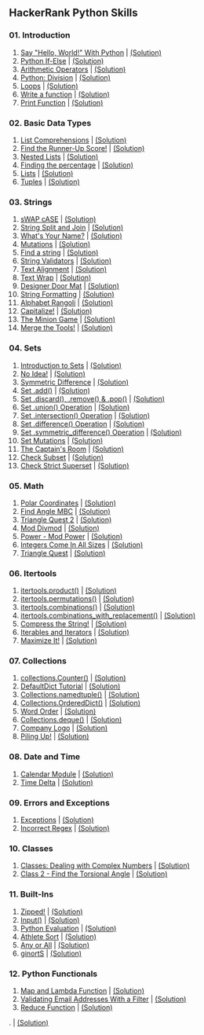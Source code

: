 HackerRank Python Skills
------------------------

### 01. Introduction

01.  [Say "Hello, World!" With Python](https://www.hackerrank.com/challenges/py-hello-world/problem) | [(Solution)](https://github.com/Pulkit008/HackerRank/blob/master/Python/01.%20Introduction/01.%20Say%20%22Hello%2C%20World!%22%20With%20Python.py)
02.  [Python If-Else](https://www.hackerrank.com/challenges/py-if-else/problem) | [(Solution)](https://github.com/Pulkit008/HackerRank/blob/master/Python/01.%20Introduction/02.%20Python%20If-Else.py)
03.  [Arithmetic Operators](https://www.hackerrank.com/challenges/python-arithmetic-operators/problem) | [(Solution)](https://github.com/Pulkit008/HackerRank/blob/master/Python/01.%20Introduction/03.%20Arithmetic%20Operators.py)
04.  [Python: Division](https://www.hackerrank.com/challenges/python-division/problem) | [(Solution)](https://github.com/Pulkit008/HackerRank/blob/master/Python/01.%20Introduction/04.%20Python:%20Division.py)
05.  [Loops](https://www.hackerrank.com/challenges/python-loops/problem) | [(Solution)](https://github.com/Pulkit008/HackerRank/blob/master/Python/01.%20Introduction/05.%20Loops.py)
06.  [Write a function](https://www.hackerrank.com/challenges/write-a-function/problem) | [(Solution)](https://github.com/Pulkit008/HackerRank/blob/master/Python/01.%20Introduction/06.%20Write%20a%20function.py)
07.  [Print Function](https://www.hackerrank.com/challenges/python-print/problem) | [(Solution)](https://github.com/Pulkit008/HackerRank/blob/master/Python/01.%20Introduction/07.%20Print%20Function.py)

### 02. Basic Data Types

01.  [List Comprehensions](https://www.hackerrank.com/challenges/list-comprehensions/problem) | [(Solution)](https://github.com/Pulkit008/HackerRank/blob/master/Python/02.%20Basic%20Data%20Types/01.%20List%20Comprehensions.py)
02.  [Find the Runner-Up Score!](https://www.hackerrank.com/challenges/find-second-maximum-number-in-a-list/problem) | [(Solution)](https://github.com/Pulkit008/HackerRank/blob/master/Python/02.%20Basic%20Data%20Types/02.%20Find%20the%20Runner-Up%20Score.py)
03.  [Nested Lists](https://www.hackerrank.com/challenges/nested-list/problem) | [(Solution)](https://github.com/Pulkit008/HackerRank/blob/master/Python/02.%20Basic%20Data%20Types/03.%20Nested%20Lists.py)
04.  [Finding the percentage](https://www.hackerrank.com/challenges/finding-the-percentage/problem) | [(Solution)](https://github.com/Pulkit008/HackerRank/blob/master/Python/02.%20Basic%20Data%20Types/04.%20Finding%20the%20percentage.py)
05.  [Lists](https://www.hackerrank.com/challenges/python-lists/problem) | [(Solution)](https://github.com/Pulkit008/HackerRank/blob/master/Python/02.%20Basic%20Data%20Types/05.%20Lists.py)
06.  [Tuples](https://www.hackerrank.com/challenges/python-tuples/problem) | [(Solution)](https://github.com/Pulkit008/HackerRank/blob/master/Python/02.%20Basic%20Data%20Types/06.%20Tuples.py)

### 03. Strings

1.  [sWAP cASE](https://www.hackerrank.com/challenges/swap-case/problem) | [(Solution)](https://github.com/Pulkit008/HackerRank/blob/master/Python/03.%20Strings/01.%20sWAP%20cASE.py)
2.  [String Split and Join](https://www.hackerrank.com/challenges/python-string-split-and-join/problem) | [(Solution)](https://github.com/Pulkit008/HackerRank/blob/master/Python/03.%20Strings/02.%20String%20Split%20and%20Join.py)
3.  [What's Your Name?](https://www.hackerrank.com/challenges/whats-your-name/problem) | [(Solution)](https://github.com/Pulkit008/HackerRank/blob/master/Python/03.%20Strings/03.%20What's%20Your%20Name%3F.py)
4.  [Mutations](https://www.hackerrank.com/challenges/python-mutations/problem) | [(Solution)](https://github.com/Pulkit008/HackerRank/blob/master/Python/03.%20Strings/04.%20Mutations.py)
5.  [Find a string](https://www.hackerrank.com/challenges/find-a-string/problem) | [(Solution)](https://github.com/Pulkit008/HackerRank/blob/master/Python/03.%20Strings/05.%20Find%20a%20string.py)
6.  [String Validators](https://www.hackerrank.com/challenges/string-validators/problem) | [(Solution)](https://github.com/Pulkit008/HackerRank/blob/master/Python/03.%20Strings/06.%20String%20Validators.py)
7.  [Text Alignment](https://www.hackerrank.com/challenges/text-alignment/problem) | [(Solution)](https://github.com/Pulkit008/HackerRank/blob/master/Python/03.%20Strings/07.%20Text%20Alignment.py)
8.  [Text Wrap](https://www.hackerrank.com/challenges/text-wrap/problem) | [(Solution)](https://github.com/Pulkit008/HackerRank/blob/master/Python/03.%20Strings/08.%20Text%20Wrap.py)
9.  [Designer Door Mat](https://www.hackerrank.com/challenges/designer-door-mat/problem) | [(Solution)](https://github.com/Pulkit008/HackerRank/blob/master/Python/03.%20Strings/09.%20Designer%20Door%20Mat.py)
10.  [String Formatting](https://www.hackerrank.com/challenges/python-string-formatting/problem) | [(Solution)](https://github.com/Pulkit008/HackerRank/blob/master/Python/03.%20Strings/10.%20String%20Formatting.py)
11.  [Alphabet Rangoli](https://www.hackerrank.com/challenges/alphabet-rangoli/problem) | [(Solution)](https://github.com/Pulkit008/HackerRank/blob/master/Python/03.%20Strings/11.%20Alphabet%20Rangoli.py)
12.  [Capitalize!](https://www.hackerrank.com/challenges/capitalize/problem) | [(Solution)](https://github.com/Pulkit008/HackerRank/blob/master/Python/03.%20Strings/12.%20Capitalize!.py)
13.  [The Minion Game](https://www.hackerrank.com/challenges/the-minion-game/problem) | [(Solution)](https://github.com/Pulkit008/HackerRank/blob/master/Python/03.%20Strings/13.%20The%20Minion%20Game.py)
14.  [Merge the Tools!](https://www.hackerrank.com/challenges/merge-the-tools/problem) | [(Solution)](https://github.com/Pulkit008/HackerRank/blob/master/Python/03.%20Strings/14.%20Merge%20the%20Tools!.py)

### 04. Sets

1.  [Introduction to Sets](https://www.hackerrank.com/challenges/py-introduction-to-sets/problem) | [(Solution)](https://github.com/Pulkit008/HackerRank/blob/master/Python/04.%20Sets/01.%20Introduction%20to%20Sets.py)
2.  [No Idea!](https://www.hackerrank.com/challenges/no-idea/problem) | [(Solution)](https://github.com/Pulkit008/HackerRank/blob/master/Python/04.%20Sets/02.%20No%20Idea!.py)
3.  [Symmetric Difference](https://www.hackerrank.com/challenges/symmetric-difference/problem) | [(Solution)](https://github.com/Pulkit008/HackerRank/blob/master/Python/04.%20Sets/03.%20Symmetric%20Difference.py)
4.  [Set .add()](https://www.hackerrank.com/challenges/py-set-add/problem) | [(Solution)](https://github.com/Pulkit008/HackerRank/blob/master/Python/04.%20Sets/04.%20Set%20.add().py)
5.  [Set .discard(), .remove() & .pop()](https://www.hackerrank.com/challenges/py-set-discard-remove-pop/problem) | [(Solution)](https://github.com/Pulkit008/HackerRank/blob/master/Python/04.%20Sets/05.%20Set%20.discard()%2C%20.remove()%20%26%20.pop().py)
6.  [Set .union() Operation](https://www.hackerrank.com/challenges/py-set-union/problem) | [(Solution)](https://github.com/Pulkit008/HackerRank/blob/master/Python/04.%20Sets/06.%20Set%20.union()%20Operation.py)
7.  [Set .intersection() Operation](https://www.hackerrank.com/challenges/py-set-intersection-operation/problem) | [(Solution)](https://github.com/Pulkit008/HackerRank/blob/master/Python/04.%20Sets/07.%20Set%20.intersection()%20Operation.py)
8.  [Set .difference() Operation](https://www.hackerrank.com/challenges/py-set-difference-operation/problem) | [(Solution)](https://github.com/Pulkit008/HackerRank/blob/master/Python/04.%20Sets/08.%20Set%20.difference()%20Operation.py)
9.  [Set .symmetric_difference() Operation](https://www.hackerrank.com/challenges/py-set-symmetric-difference-operation/problem) | [(Solution)](https://github.com/Pulkit008/HackerRank/blob/master/Python/04.%20Sets/09.%20Set%20.symmetric_difference()%20Operation.py)
10.  [Set Mutations](https://www.hackerrank.com/challenges/py-set-mutations/problem) | [(Solution)](https://github.com/Pulkit008/HackerRank/blob/master/Python/04.%20Sets/10.%20Set%20Mutations.py)
11.  [The Captain's Room](https://www.hackerrank.com/challenges/py-the-captains-room/problem) | [(Solution)](https://github.com/Pulkit008/HackerRank/blob/master/Python/04.%20Sets/11.%20The%20Captain's%20Room.py)
12.  [Check Subset](https://www.hackerrank.com/challenges/py-check-subset/problem) | [(Solution)](https://github.com/Pulkit008/HackerRank/blob/master/Python/04.%20Sets/12.%20Check%20Subset.py)
13.  [Check Strict Superset](https://www.hackerrank.com/challenges/py-check-strict-superset/problem) | [(Solution)](https://github.com/Pulkit008/HackerRank/blob/master/Python/04.%20Sets/13.%20Check%20Strict%20Superset.py)

### 05. Math

1.  [Polar Coordinates](https://www.hackerrank.com/challenges/polar-coordinates/problem) | [(Solution)](https://github.com/Pulkit008/HackerRank/blob/master/Python/05.%20Math/01.%20Polar%20Coordinates.py)
2.  [Find Angle MBC](https://www.hackerrank.com/challenges/find-angle/problem) | [(Solution)](https://github.com/Pulkit008/HackerRank/blob/master/Python/05.%20Math/02.%20Find%20Angle%20MBC.py)
3.  [Triangle Quest 2](https://www.hackerrank.com/challenges/triangle-quest-2/problem) | [(Solution)](https://github.com/Pulkit008/HackerRank/blob/master/Python/05.%20Math/03.%20Triangle%20Quest%202.py)
4.  [Mod Divmod](https://www.hackerrank.com/challenges/python-mod-divmod/problem) | [(Solution)](https://github.com/Pulkit008/HackerRank/blob/master/Python/05.%20Math/04.%20Mod%20Divmod.py)
5.  [Power - Mod Power](https://www.hackerrank.com/challenges/python-power-mod-power/problem) | [(Solution)](https://github.com/Pulkit008/HackerRank/blob/master/Python/05.%20Math/05.%20Power%20-%20Mod%20Power.py)
6.  [Integers Come In All Sizes](https://www.hackerrank.com/challenges/python-integers-come-in-all-sizes/problem) | [(Solution)](https://github.com/Pulkit008/HackerRank/blob/master/Python/05.%20Math/06.%20Integers%20Come%20In%20All%20Sizes.py)
7.  [Triangle Quest](https://www.hackerrank.com/challenges/python-quest-1/problem) | [(Solution)](https://github.com/Pulkit008/HackerRank/blob/master/Python/05.%20Math/07.%20Triangle%20Quest.py)

### 06. Itertools

01.  [itertools.product()](https://www.hackerrank.com/challenges/itertools-product/problem) | [(Solution)](https://github.com/Pulkit008/HackerRank/blob/master/Python/06.%20Itertools/01.%20itertools.product().py)
02.  [itertools.permutations()](https://www.hackerrank.com/challenges/itertools-permutations/problem) | [(Solution)](https://github.com/Pulkit008/HackerRank/blob/master/Python/06.%20Itertools/02.%20itertools.permutations().py)
03.  [itertools.combinations()](https://www.hackerrank.com/challenges/itertools-combinations/problem) | [(Solution)](https://github.com/Pulkit008/HackerRank/blob/master/Python/06.%20Itertools/03.%20itertools.combinations().py)
04.  [itertools.combinations_with_replacement()](https://www.hackerrank.com/challenges/itertools-combinations-with-replacement/problem) | [(Solution)](https://github.com/Pulkit008/HackerRank/blob/master/Python/06.%20Itertools/04.%20itertools.combinations_with_replacement().py)
05.  [Compress the String!](https://www.hackerrank.com/challenges/compress-the-string/problem) | [(Solution)](https://github.com/Pulkit008/HackerRank/blob/master/Python/06.%20Itertools/05.%20Compress%20the%20String!.py)
06.  [Iterables and Iterators](https://www.hackerrank.com/challenges/iterables-and-iterators/problem) | [(Solution)](https://github.com/Pulkit008/HackerRank/blob/master/Python/06.%20Itertools/06.%20Iterables%20and%20Iterators.py)
07.  [Maximize It!](https://www.hackerrank.com/challenges/maximize-it/problem) | [(Solution)](https://github.com/Pulkit008/HackerRank/blob/master/Python/06.%20Itertools/07.%20Maximize%20It!.py)

###  07. Collections

1.  [collections.Counter()](https://www.hackerrank.com/challenges/collections-counter/problem) | [(Solution)](https://github.com/Pulkit008/HackerRank/blob/master/Python/07.%20Collections/01.%20collections.Counter().py)
2.  [DefaultDict Tutorial](https://www.hackerrank.com/challenges/defaultdict-tutorial/problem) | [(Solution)](https://github.com/Pulkit008/HackerRank/blob/master/Python/07.%20Collections/02.%20DefaultDict%20Tutorial.py)
3.  [Collections.namedtuple()](https://www.hackerrank.com/challenges/py-collections-namedtuple/problem) | [(Solution)](https://github.com/Pulkit008/HackerRank/blob/master/Python/07.%20Collections/03.%20Collections.namedtuple().py)
4.  [Collections.OrderedDict()](https://www.hackerrank.com/challenges/py-collections-ordereddict/problem) | [(Solution)](https://github.com/Pulkit008/HackerRank/blob/master/Python/07.%20Collections/04.%20Collections.OrderedDict().py)
5.  [Word Order](https://www.hackerrank.com/challenges/word-order/problem) | [(Solution)](https://github.com/Pulkit008/HackerRank/blob/master/Python/07.%20Collections/05.%20Word%20Order.py)
6.  [Collections.deque()](https://www.hackerrank.com/challenges/py-collections-deque/problem) | [(Solution)](https://github.com/Pulkit008/HackerRank/blob/master/Python/07.%20Collections/06.%20Collections.deque().py)
7.  [Company Logo](https://www.hackerrank.com/challenges/most-commons/problem) | [(Solution)](https://github.com/Pulkit008/HackerRank/blob/master/Python/07.%20Collections/07.%20Company%20Logo.py)
8.  [Piling Up!](https://www.hackerrank.com/challenges/piling-up/problem) | [(Solution)](https://github.com/Pulkit008/HackerRank/blob/master/Python/07.%20Collections/08.%20Piling%20Up!.py)

###  08. Date and Time

1.  [Calendar Module](https://www.hackerrank.com/challenges/calendar-module/problem) | [(Solution)](https://github.com/Pulkit008/HackerRank/blob/master/Python/08.%20Date%20and%20Time/01.%20Calendar%20Module.py)
2.  [Time Delta](https://www.hackerrank.com/challenges/python-time-delta/problem) | [(Solution)](https://github.com/Pulkit008/HackerRank/blob/master/Python/08.%20Date%20and%20Time/02.%20Time%20Delta.py)

###  09. Errors and Exceptions

1.  [Exceptions](https://www.hackerrank.com/challenges/exceptions/problem) | [(Solution)](https://github.com/Pulkit008/HackerRank/blob/master/Python/09.%20Errors%20and%20Exceptions/01.%20Exceptions.py)
2.  [Incorrect Regex](https://www.hackerrank.com/challenges/incorrect-regex/problem) | [(Solution)](https://github.com/Pulkit008/HackerRank/blob/master/Python/09.%20Errors%20and%20Exceptions/02.%20Incorrect%20Regex.py)

###  10. Classes

1.  [Classes: Dealing with Complex Numbers](https://www.hackerrank.com/challenges/class-1-dealing-with-complex-numbers/problem) | [(Solution)](https://github.com/Pulkit008/HackerRank/blob/master/Python/10.%20Classes/01.%20Classes:%20Dealing%20with%20Complex%20Numbers.py)
2.  [Class 2 - Find the Torsional Angle](https://www.hackerrank.com/challenges/class-2-find-the-torsional-angle/problem) | [(Solution)](https://github.com/Pulkit008/HackerRank/blob/master/Python/10.%20Classes/02.%20Class%202%20-%20Find%20the%20Torsional%20Angle.py)

###  11. Built-Ins

1.  [Zipped!](https://www.hackerrank.com/challenges/zipped/problem) | [(Solution)](https://github.com/Pulkit008/HackerRank/blob/master/Python/11.%20Built-Ins/01.%20Zipped!.py)
2.  [Input()](https://www.hackerrank.com/challenges/input/problem) | [(Solution)](https://github.com/Pulkit008/HackerRank/blob/master/Python/11.%20Built-Ins/02.%20Input().py)
3.  [Python Evaluation](https://www.hackerrank.com/challenges/python-eval/problem) | [(Solution)](https://github.com/Pulkit008/HackerRank/blob/master/Python/11.%20Built-Ins/03.%20Python%20Evaluation.py)
4.  [Athlete Sort](https://www.hackerrank.com/challenges/python-sort-sort/problem) | [(Solution)](https://github.com/Pulkit008/HackerRank/blob/master/Python/11.%20Built-Ins/04.%20Athlete%20Sort.py)
5.  [Any or All](https://www.hackerrank.com/challenges/any-or-all/problem) | [(Solution)]()
6.  [ginortS](https://www.hackerrank.com/challenges/ginorts/problem) | [(Solution)](https://github.com/Pulkit008/HackerRank/blob/master/Python/11.%20Built-Ins/06.%20ginortS.py)

###  12. Python Functionals

1.  [Map and Lambda Function](https://www.hackerrank.com/challenges/map-and-lambda-expression/problem) | [(Solution)]()
2.  [Validating Email Addresses With a Filter](https://www.hackerrank.com/challenges/validate-list-of-email-address-with-filter/problem) | [(Solution)]()
3.  [Reduce Function](https://www.hackerrank.com/challenges/reduce-function/problem) | [(Solution)]()

.  []() | [(Solution)]()

